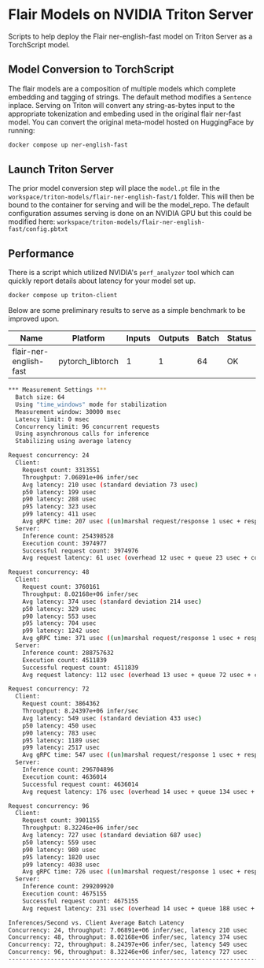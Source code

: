 # Flair Models on NVIDIA Triton Server

Scripts to help deploy the Flair ner-english-fast model on Triton Server as a TorchScript model.

## Model Conversion to TorchScript

The flair models are a composition of multiple models which complete embedding and tagging of strings. The default method modifies a `Sentence` inplace. Serving on Triton will convert any string-as-bytes input to the appropriate tokenization and embeding used in the original flair ner-fast model. You can convert the original meta-model hosted on HuggingFace by running:

```sh
docker compose up ner-english-fast
```

## Launch Triton Server

The prior model conversion step will place the `model.pt` file in the `workspace/triton-models/flair-ner-english-fast/1` folder. This will then be bound to the container for serving and will be the model_repo. The default configuration assumes serving is done on an NVIDIA GPU but this could be modified here: `workspace/triton-models/flair-ner-english-fast/config.pbtxt`

## Performance

There is a script which utilized NVIDIA's `perf_analyzer` tool which can quickly report details about latency for your model set up.

```sh
docker compose up triton-client
```

Below are some preliminary results to serve as a simple benchmark to be improved upon.

| Name                   | Platform         | Inputs | Outputs | Batch | Status |
| ---------------------- | ---------------- | ------ | ------- | ----- | ------ |
| flair-ner-english-fast | pytorch_libtorch | 1      | 1       | 64    | OK     |

```sh
*** Measurement Settings ***
  Batch size: 64
  Using "time_windows" mode for stabilization
  Measurement window: 30000 msec
  Latency limit: 0 msec
  Concurrency limit: 96 concurrent requests
  Using asynchronous calls for inference
  Stabilizing using average latency

Request concurrency: 24
  Client:
    Request count: 3313551
    Throughput: 7.06891e+06 infer/sec
    Avg latency: 210 usec (standard deviation 73 usec)
    p50 latency: 199 usec
    p90 latency: 288 usec
    p95 latency: 323 usec
    p99 latency: 411 usec
    Avg gRPC time: 207 usec ((un)marshal request/response 1 usec + response wait 206 usec)
  Server:
    Inference count: 254398528
    Execution count: 3974977
    Successful request count: 3974976
    Avg request latency: 61 usec (overhead 12 usec + queue 23 usec + compute input 18 usec + compute infer 8 usec + compute output 0 usec)

Request concurrency: 48
  Client:
    Request count: 3760161
    Throughput: 8.02168e+06 infer/sec
    Avg latency: 374 usec (standard deviation 214 usec)
    p50 latency: 329 usec
    p90 latency: 553 usec
    p95 latency: 704 usec
    p99 latency: 1242 usec
    Avg gRPC time: 371 usec ((un)marshal request/response 1 usec + response wait 370 usec)
  Server:
    Inference count: 288757632
    Execution count: 4511839
    Successful request count: 4511839
    Avg request latency: 112 usec (overhead 13 usec + queue 72 usec + compute input 18 usec + compute infer 8 usec + compute output 0 usec)

Request concurrency: 72
  Client:
    Request count: 3864362
    Throughput: 8.24397e+06 infer/sec
    Avg latency: 549 usec (standard deviation 433 usec)
    p50 latency: 450 usec
    p90 latency: 783 usec
    p95 latency: 1189 usec
    p99 latency: 2517 usec
    Avg gRPC time: 547 usec ((un)marshal request/response 1 usec + response wait 546 usec)
  Server:
    Inference count: 296704896
    Execution count: 4636014
    Successful request count: 4636014
    Avg request latency: 176 usec (overhead 14 usec + queue 134 usec + compute input 19 usec + compute infer 8 usec + compute output 0 usec)

Request concurrency: 96
  Client:
    Request count: 3901155
    Throughput: 8.32246e+06 infer/sec
    Avg latency: 727 usec (standard deviation 687 usec)
    p50 latency: 559 usec
    p90 latency: 980 usec
    p95 latency: 1820 usec
    p99 latency: 4038 usec
    Avg gRPC time: 726 usec ((un)marshal request/response 1 usec + response wait 725 usec)
  Server:
    Inference count: 299209920
    Execution count: 4675155
    Successful request count: 4675155
    Avg request latency: 231 usec (overhead 14 usec + queue 188 usec + compute input 20 usec + compute infer 8 usec + compute output 0 usec)

Inferences/Second vs. Client Average Batch Latency
Concurrency: 24, throughput: 7.06891e+06 infer/sec, latency 210 usec
Concurrency: 48, throughput: 8.02168e+06 infer/sec, latency 374 usec
Concurrency: 72, throughput: 8.24397e+06 infer/sec, latency 549 usec
Concurrency: 96, throughput: 8.32246e+06 infer/sec, latency 727 usec
---------------------------------------------------------------------------------------
```
